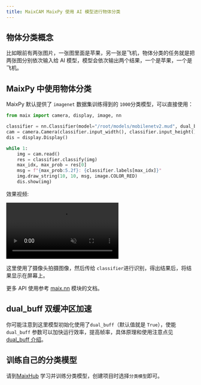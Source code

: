 ```yaml
---
title: MaixCAM MaixPy 使用 AI 模型进行物体分类
---
```


## 物体分类概念

比如眼前有两张图片，一张图里面是苹果，另一张是飞机，物体分类的任务就是把两张图分别依次输入给 AI 模型，模型会依次输出两个结果，一个是苹果，一个是飞机。

## MaixPy 中使用物体分类

MaixPy 默认提供了 `imagenet` 数据集训练得到的 `1000`分类模型，可以直接使用：
```python
from maix import camera, display, image, nn

classifier = nn.Classifier(model="/root/models/mobilenetv2.mud", dual_buff = True)
cam = camera.Camera(classifier.input_width(), classifier.input_height(), classifier.input_format())
dis = display.Display()

while 1:
    img = cam.read()
    res = classifier.classify(img)
    max_idx, max_prob = res[0]
    msg = f"{max_prob:5.2f}: {classifier.labels[max_idx]}"
    img.draw_string(10, 10, msg, image.COLOR_RED)
    dis.show(img)
```

效果视频:

<video playsinline controls autoplay loop muted preload src="https://wiki.sipeed.com/maixpy/static/video/classifier.mp4" type="video/mp4">
Classifier Result video
</video>

这里使用了摄像头拍摄图像，然后传给 `classifier`进行识别，得出结果后，将结果显示在屏幕上。

更多 API 使用参考 [maix.nn](/api/maix/nn.html) 模块的文档。


## dual_buff 双缓冲区加速

你可能注意到这里模型初始化使用了`dual_buff`（默认值就是 `True`），使能 `dual_buff` 参数可以加快运行效率，提高帧率，具体原理和使用注意点见 [dual_buff 介绍](./dual_buff.md)。

## 训练自己的分类模型

请到[MaixHub](https://maixhub.com) 学习并训练分类模型，创建项目时选择`分类模型`即可。

